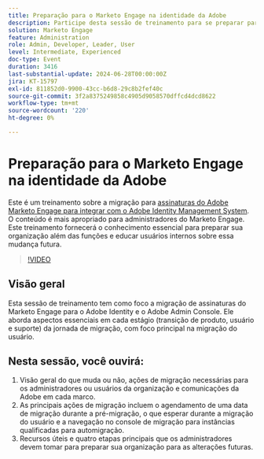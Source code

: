 ```yaml
---
title: Preparação para o Marketo Engage na identidade da Adobe
description: Participe desta sessão de treinamento para se preparar para migrar assinaturas do Marketo Engage para a Adobe Identity, com foco na migração de usuários, ações principais e recursos essenciais para administradores, com orientação sobre como navegar no console de migração e entender as alterações em cada marco.
solution: Marketo Engage
feature: Administration
role: Admin, Developer, Leader, User
level: Intermediate, Experienced
doc-type: Event
duration: 3416
last-substantial-update: 2024-06-28T00:00:00Z
jira: KT-15797
exl-id: 811852d0-9900-43cc-b6d8-29c8b2fef40c
source-git-commit: 3f2a8375249858c4905d9058570dffcd4dcd8622
workflow-type: tm+mt
source-wordcount: '220'
ht-degree: 0%

---
```


# Preparação para o Marketo Engage na identidade da Adobe

Este é um treinamento sobre a migração para [assinaturas do Adobe Marketo Engage para integrar com o Adobe Identity Management System](https://experienceleague.adobe.com/en/docs/marketo/using/product-docs/administration/marketo-with-adobe-identity/adobe-identity-management-overview). O conteúdo é mais apropriado para administradores do Marketo Engage. Este treinamento fornecerá o conhecimento essencial para preparar sua organização além das funções e educar usuários internos sobre essa mudança futura.


>[!VIDEO](https://video.tv.adobe.com/v/3430920/?learn=on)

## Visão geral

Esta sessão de treinamento tem como foco a migração de assinaturas do Marketo Engage para o Adobe Identity e o Adobe Admin Console. Ele aborda aspectos essenciais em cada estágio (transição de produto, usuário e suporte) da jornada de migração, com foco principal na migração do usuário.

## Nesta sessão, você ouvirá:

1. Visão geral do que muda ou não, ações de migração necessárias para os administradores ou usuários da organização e comunicações da Adobe em cada marco.
1. As principais ações de migração incluem o agendamento de uma data de migração durante a pré-migração, o que esperar durante a migração do usuário e a navegação no console de migração para instâncias qualificadas para automigração.
1. Recursos úteis e quatro etapas principais que os administradores devem tomar para preparar sua organização para as alterações futuras.
